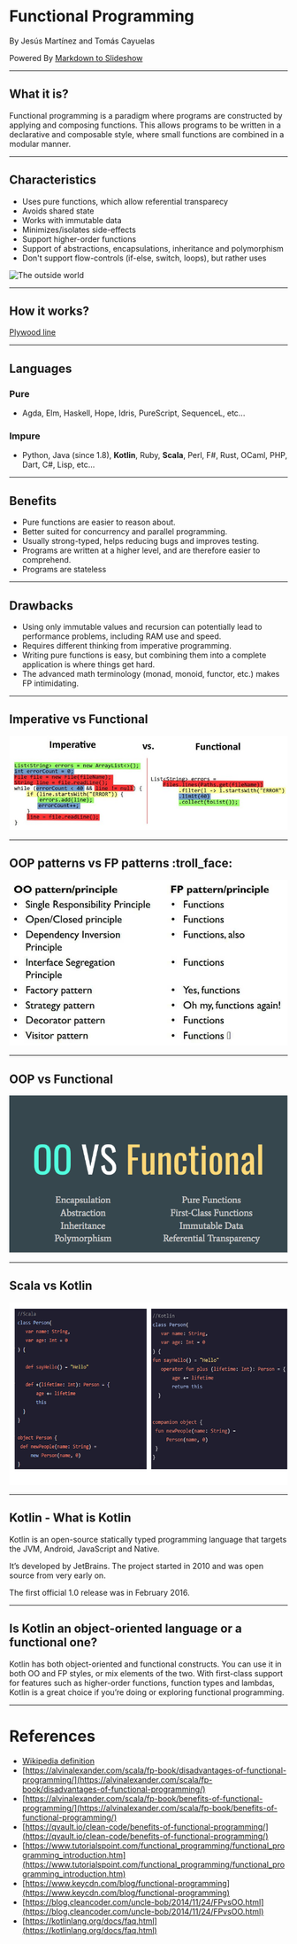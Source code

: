 # Functional Programming 


By Jesús Martínez and Tomás Cayuelas

Powered By [Markdown to Slideshow](https://mark.show/)

---

## What it is?

Functional programming is a paradigm where programs are constructed by applying and composing functions. This allows programs to be written in a declarative and composable style, where small functions are combined in a modular manner.

---

## Characteristics

- Uses pure functions, which allow referential transparecy
- Avoids shared state
- Works with immutable data
- Minimizes/isolates side-effects
- Support higher-order functions
- Support of abstractions, encapsulations, inheritance and polymorphism
- Don't support flow-controls (if-else, switch, loops), but rather uses 

![The outside world](https://alvinalexander.com/images/fp-book/benefits/pure-fp-core-v2.png)

---


## How it  works?

[Plywood line](https://www.youtube.com/watch?v=3Wh9NYvfStk)

---

## Languages

### Pure
* Agda, Elm, Haskell, Hope, Idris, PureScript, SequenceL, etc...

### Impure
* Python, Java (since 1.8), **Kotlin**, Ruby, **Scala**, Perl, F#, Rust, OCaml, PHP, Dart, C#, Lisp, etc...

---

## Benefits
  - Pure functions are easier to reason about. 
  - Better suited for concurrency and parallel programming.
  - Usually strong-typed, helps reducing bugs and improves testing.
  - Programs are written at a higher level, and are therefore easier to comprehend.
  - Programs are stateless

---

## Drawbacks
  - Using only immutable values and recursion can potentially lead to performance problems, including RAM use and speed.
  - Requires different thinking from imperative programming.
  - Writing pure functions is easy, but combining them into a complete application is where things get hard.
  - The advanced math terminology (monad, monoid, functor, etc.) makes FP intimidating.

---
    
## Imperative vs Functional
![Imperative vs Functional](assets/imperative_vs_functional.jpg)

---

## OOP patterns vs FP patterns :troll_face:
![OO patterns vs FP patterns](assets/fpvsoo.jpg)

---

## OOP vs Functional
![OO vs Functional](assets/FP-vs-OOP.png)

---

## Scala vs Kotlin
![Scala vs Kotlin](assets/scala_kotlin.png)

---

## Kotlin - What is Kotlin
Kotlin is an open-source statically typed programming language that targets the JVM, Android, JavaScript and Native.

It’s developed by JetBrains. The project started in 2010 and was open source from very early on.

The first official 1.0 release was in February 2016.

---

## Is Kotlin an object-oriented language or a functional one?

Kotlin has both object-oriented and functional constructs.
You can use it in both OO and FP styles, or mix elements of the two. With first-class support for features such as higher-order functions, function types and lambdas, Kotlin is a great choice if you’re doing or exploring functional programming.

---


# References

- [Wikipedia definition](https://en.wikipedia.org/wiki/Functional_programming)
- [https://alvinalexander.com/scala/fp-book/disadvantages-of-functional-programming/](https://alvinalexander.com/scala/fp-book/disadvantages-of-functional-programming/)
- [https://alvinalexander.com/scala/fp-book/benefits-of-functional-programming/](https://alvinalexander.com/scala/fp-book/benefits-of-functional-programming/)
- [https://qvault.io/clean-code/benefits-of-functional-programming/](https://qvault.io/clean-code/benefits-of-functional-programming/)
- [https://www.tutorialspoint.com/functional_programming/functional_programming_introduction.htm](https://www.tutorialspoint.com/functional_programming/functional_programming_introduction.htm)
- [https://www.keycdn.com/blog/functional-programming](https://www.keycdn.com/blog/functional-programming)
- [https://blog.cleancoder.com/uncle-bob/2014/11/24/FPvsOO.html](https://blog.cleancoder.com/uncle-bob/2014/11/24/FPvsOO.html)
- [https://kotlinlang.org/docs/faq.html](https://kotlinlang.org/docs/faq.html)
